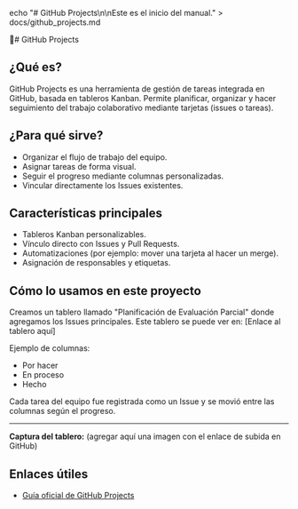 

echo "# GitHub Projects\n\nEste es el inicio del manual." > docs/github_projects.md

# GitHub Projects

## ¿Qué es?

GitHub Projects es una herramienta de gestión de tareas integrada en GitHub, basada en tableros Kanban. Permite planificar, organizar y hacer seguimiento del trabajo colaborativo mediante tarjetas (issues o tareas).

## ¿Para qué sirve?

- Organizar el flujo de trabajo del equipo.
- Asignar tareas de forma visual.
- Seguir el progreso mediante columnas personalizadas.
- Vincular directamente los Issues existentes.

## Características principales

- Tableros Kanban personalizables.
- Vínculo directo con Issues y Pull Requests.
- Automatizaciones (por ejemplo: mover una tarjeta al hacer un merge).
- Asignación de responsables y etiquetas.

## Cómo lo usamos en este proyecto

Creamos un tablero llamado "Planificación de Evaluación Parcial" donde agregamos los Issues principales. Este tablero se puede ver en: [Enlace al tablero aquí]

Ejemplo de columnas:
- Por hacer
- En proceso
- Hecho

Cada tarea del equipo fue registrada como un Issue y se movió entre las columnas según el progreso.

---

**Captura del tablero:**
(agregar aquí una imagen con el enlace de subida en GitHub)

## Enlaces útiles

- [Guía oficial de GitHub Projects](https://docs.github.com/en/issues/planning-and-tracking-with-projects)
